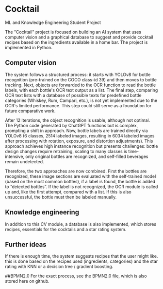 # Cocktail
ML and Knowledge Engineering Student Project

The "Cocktail" project is focused on building an AI system that uses computer vision and a graphical database to suggest and provide cocktail recipes based on the ingredients available in a home bar. The project is implemented in Python.

## Computer vision
The system follows a structured process: it starts with YOLOv8 for bottle recognition (pre-trained on the COCO class-id 39) and then moves to bottle tracking. Next, objects are forwarded to the OCR function to read the bottle labels, with each bottle's OCR text output as a list. The final step, comparing OCR text lists with a database of possible texts for predefined bottle categories (Whiskey, Rum, Campari, etc.), is not yet implemented due to the OCR's limited performance. This step could still serve as a foundation for future comparative work.

After 12 iterations, the object recognition is usable, although not optimal. The Python code generated by ChatGPT functions but is complex, prompting a shift in approach. Now, bottle labels are trained directly via YOLOv8 (6 classes, 2514 labeled images, resulting in 6034 labeled images after processing with rotation, exposure, and distortion adjustments). This approach achieves high instance recognition but presents challenges: bottle design changes require retraining, scaling to many classes is time-intensive, only original bottles are recognized, and self-filled beverages remain undetected.

Therefore, the two approaches are now combined. First the bottles are recognized, these image sections are evaluated with the self-trained model (based on the most common bottles), if a label is found, the bottle is added to “detected bottles”. If the label is not recognized, the OCR module is called up and, like the first attempt, compared with a list. If this is also unsuccessful, the bottle must then be labeled manually.

## Knowledge engineering
In addition to this CV module, a database is also implemented, which stores recipes, essentials for the cocktails and a star rating system. 

## Further ideas
If there is enough time, the system suggests recipes that the user might like. this is done based on the recipes used (ingredients, categories) and the star rating with KNN or a decision tree / gradient boosting.

##BPMN2.0
For the exact process, see the BPMN2.0 file, which is also stored here on github.
